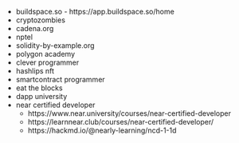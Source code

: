 <ul>
  <li>buildspace.so - https://app.buildspace.so/home</li>
<li>cryptozombies</li>
<li>cadena.org</li>
<li>nptel</li>
<li>solidity-by-example.org</li>
<li>polygon academy</li>
  <li>clever programmer</li>
  <li>hashlips nft</li>
  <li>smartcontract programmer</li>
  <li>eat the blocks</li>
  <li>dapp university</li>
  <li>near certified developer
    <ul><li>https://www.near.university/courses/near-certified-developer</li>
      <li>https://learnnear.club/courses/near-certified-developer/</li>
      <li>https://hackmd.io/@nearly-learning/ncd-1-1d</li>
    </ul>
  </ul>
